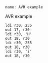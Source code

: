 ```info 
name: AVR example
```
AVR example

```jsavr
ldi r30, 255
out 17, r30
ldi r30, 'H'
out 18, r30
ldi r30, 255
out 18, r30
ldi r30, 'i'
out 18, r30
```
